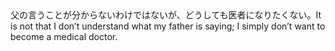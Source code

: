 <tr><td>父の言うことが分からないわけではないが、どうしても医者になりたくない。<td><tr><tr><td>It is not that I don’t understand what my father is saying; I simply don’t want to become a medical doctor.<td><tr></table>

